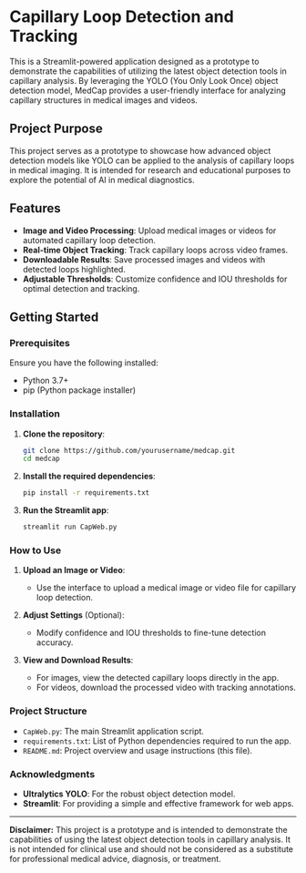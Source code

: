 # Capillary Loop Detection and Tracking

This is a Streamlit-powered application designed as a prototype to demonstrate the capabilities of utilizing the latest object detection tools in capillary analysis. By leveraging the YOLO (You Only Look Once) object detection model, MedCap provides a user-friendly interface for analyzing capillary structures in medical images and videos.

## Project Purpose

This project serves as a prototype to showcase how advanced object detection models like YOLO can be applied to the analysis of capillary loops in medical imaging. It is intended for research and educational purposes to explore the potential of AI in medical diagnostics.

## Features

- **Image and Video Processing**: Upload medical images or videos for automated capillary loop detection.
- **Real-time Object Tracking**: Track capillary loops across video frames.
- **Downloadable Results**: Save processed images and videos with detected loops highlighted.
- **Adjustable Thresholds**: Customize confidence and IOU thresholds for optimal detection and tracking.

## Getting Started

### Prerequisites

Ensure you have the following installed:

- Python 3.7+
- pip (Python package installer)

### Installation

1. **Clone the repository**:
    ```bash
    git clone https://github.com/yourusername/medcap.git
    cd medcap
    ```

2. **Install the required dependencies**:
    ```bash
    pip install -r requirements.txt
    ```

3. **Run the Streamlit app**:
    ```bash
    streamlit run CapWeb.py
    ```

### How to Use

1. **Upload an Image or Video**:
    - Use the interface to upload a medical image or video file for capillary loop detection.
    
2. **Adjust Settings** (Optional):
    - Modify confidence and IOU thresholds to fine-tune detection accuracy.

3. **View and Download Results**:
    - For images, view the detected capillary loops directly in the app.
    - For videos, download the processed video with tracking annotations.

### Project Structure

- `CapWeb.py`: The main Streamlit application script.
- `requirements.txt`: List of Python dependencies required to run the app.
- `README.md`: Project overview and usage instructions (this file).

### Acknowledgments

- **Ultralytics YOLO**: For the robust object detection model.
- **Streamlit**: For providing a simple and effective framework for web apps.

---

**Disclaimer:** This project is a prototype and is intended to demonstrate the capabilities of using the latest object detection tools in capillary analysis. It is not intended for clinical use and should not be considered as a substitute for professional medical advice, diagnosis, or treatment.
